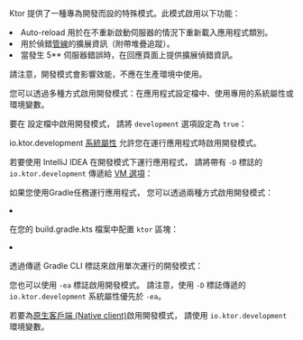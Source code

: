 <topic xmlns="" xsi:noNamespaceSchemaLocation="https://resources.jetbrains.com/writerside/1.0/topic.v2.xsd"
       xmlns:xsi="http://www.w3.org/2001/XMLSchema-instance" id="server-development-mode" title="開發模式"
       help-id="development_mode;development-mode">
    <show-structure for="chapter" depth="2"/>
    <p>
        Ktor 提供了一種專為開發而設的特殊模式。此模式啟用以下功能：
    </p>
    <list>
        <li><Links href="/ktor/server-auto-reload" summary="瞭解如何使用 Auto-reload 在程式碼變更時重新載入應用程式類別。">Auto-reload</Links> 用於在不重新啟動伺服器的情況下重新載入應用程式類別。
        </li>
        <li>用於偵錯<a href="#pipelines">管線</a>的擴展資訊（附帶堆疊追蹤）。
        </li>
        <li>當發生 <emphasis>5**</emphasis> 伺服器錯誤時，在<Links href="/ktor/server-status-pages" summary="%plugin_name% 允許 Ktor 應用程式根據拋出的異常或狀態碼，對任何失敗狀態做出適當的回應。">回應頁面</Links>上提供擴展偵錯資訊。
        </li>
    </list>
    <note>
        <p>
            請注意，開發模式會影響效能，不應在生產環境中使用。
        </p>
    </note>
    <chapter title="啟用開發模式" id="enable">
        <p>
            您可以透過多種方式啟用開發模式：在應用程式設定檔中、使用專用的系統屬性或環境變數。
        </p>
        <chapter title="設定檔" id="application-conf">
            <p>
                要在
                <Links href="/ktor/server-configuration-file" summary="瞭解如何在設定檔中配置各種伺服器參數。">設定檔</Links>中啟用開發模式，
                請將 <code>development</code> 選項設定為 <code>true</code>：
            </p>
            <tabs group="config">
                <tab title="application.conf" group-key="hocon">
                    <code-block code="                        ktor {&#10;                            development = true&#10;                        }"/>
                </tab>
                <tab title="application.yaml" group-key="yaml">
                    <code-block lang="yaml" code="                        ktor:&#10;                            development: true"/>
                </tab>
            </tabs>
        </chapter>
        <chapter title="「io.ktor.development」系統屬性" id="system-property">
            <p>
                <control>io.ktor.development</control>
                <a href="https://docs.oracle.com/javase/tutorial/essential/environment/sysprop.html">系統屬性</a>
                允許您在運行應用程式時啟用開發模式。
            </p>
            <p>
                若要使用 IntelliJ IDEA 在開發模式下運行應用程式，
                請將帶有 <code>-D</code> 標誌的 <code>io.ktor.development</code> 傳遞給
                <a href="https://www.jetbrains.com/help/idea/run-debug-configuration-kotlin.html#1">VM 選項</a>：
            </p>
            <code-block code="                -Dio.ktor.development=true"/>
            <p>
                如果您使用<Links href="/ktor/server-dependencies" summary="瞭解如何將 Ktor 伺服器依賴項新增到現有的 Gradle/Maven 專案中。">Gradle</Links>任務運行應用程式，
                您可以透過兩種方式啟用開發模式：
            </p>
            <list>
                <li>
                    <p>
                        在您的 <Path>build.gradle.kts</Path> 檔案中配置 <code>ktor</code> 區塊：
                    </p>
                    <code-block lang="Kotlin" code="                        ktor {&#10;                            development = true&#10;                        }"/>
                </li>
                <li>
                    <p>
                        透過傳遞 Gradle CLI 標誌來啟用單次運行的開發模式：
                    </p>
                    <code-block lang="bash" code="                          ./gradlew run -Pio.ktor.development=true"/>
                </li>
            </list>
            <tip>
                <p>
                    您也可以使用 <code>-ea</code> 標誌啟用開發模式。
                    請注意，使用 <code>-D</code> 標誌傳遞的 <code>io.ktor.development</code> 系統屬性優先於 <code>-ea</code>。
                </p>
            </tip>
        </chapter>
        <chapter title="「io.ktor.development」環境變數" id="environment-variable">
            <p>
                若要為<a href="#native">原生客戶端 (Native client)</a>啟用開發模式，
                請使用 <code>io.ktor.development</code> 環境變數。
            </p>
        </chapter>
    </chapter>
</topic>